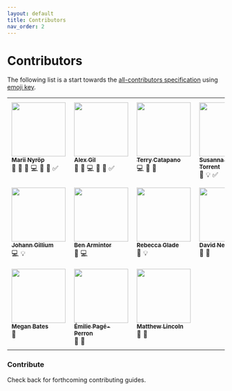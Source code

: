 ```yaml
---
layout: default
title: Contributors
nav_order: 2
---
```


# Contributors

The following list is a start towards the [all-contributors specification](https://github.com/kentcdodds/all-contributors) using  [emoji key](https://github.com/kentcdodds/all-contributors#emoji-key).

<style>td{width:150px;vertical-align:top;padding:10px;}</style>


<table>
  <tr>
    <td>
      <a href="https://github.com/mnyrop">
        <img src="https://github.com/mnyrop.png" width="125"/><br>
        <sub><b>Marii Nyröp</b></sub><br>
      </a>
      📖 📝 🐛 💻 🎨 🔌 ✅
    </td>
    <td>
      <a href="https://github.com/elotroalex">
        <img src="https://github.com/elotroalex.png" width="125"/><br>
        <sub><b>Alex Gil</b></sub><br>
      </a>
      📖 🐛 💻 🎨 📢 ✅
    </td>
    <td>
      <a href="https://github.com/tcatapano">
        <img src="https://github.com/tcatapano.png" width="125"/><br>
        <sub><b>Terry Catapano</b></sub><br>
      </a>
      💻 🎨 💬
    </td>
    <td>
      <a href="https://github.com/susannalles">
        <img src="https://github.com/susannalles.png" width="125"/><br>
        <sub><b>Susanna Allés Torrent</b></sub><br>
      </a>
      📖 💡 ✅
    </td>
  </tr>
  <tr>
    <td>
      <a href="https://github.com/JohannGillium">
        <img src="https://github.com/JohannGillium.png" width="125"/><br>
        <sub><b>Johann Gillium</b></sub><br>
      </a>
      💻 💡
    </td>
    <td>
      <a href="https://github.com/barmintor">
        <img src="https://github.com/barmintor.png" width="125"/><br>
        <sub><b>Ben Armintor</b></sub><br>
      </a>
      🤔 💻
    </td>
    <td>
      <a href="https://github.com/rmglade">
        <img src="https://github.com/rmglade.png" width="125"/><br>
        <sub><b>Rebecca Glade</b></sub><br>
      </a>
      🤔 💡
    </td>
    <td>
      <a href="https://github.com/workergnome">
        <img src="https://github.com/workergnome.png" width="125"/><br>
        <sub><b>David Newbury</b></sub><br>
      </a>
      🔌 💬
    </td>
  </tr>
  <tr>
    <td>
      <a href="https://github.com/herdofsheep">
        <img src="https://github.com/herdofsheep.png" width="125"/><br>
        <sub><b>Megan Bates</b></sub><br>
      </a>
      🐛
    </td>
    <td>
      <a href="https://github.com/epageperron">
        <img src="https://github.com/epageperron.png" width="125"/><br>
        <sub><b>Émilie Pagé-Perron</b></sub><br>
      </a>
      🐛 💬
    </td>
    <td>
      <a href="https://github.com/mdlincoln">
        <img src="https://github.com/mdlincoln.png" width="125"/><br>
        <sub><b>Matthew Lincoln</b></sub><br>
      </a>
      🐛 💬
    </td>
  </tr>
</table>

### Contribute

Check back for forthcoming contributing guides.
